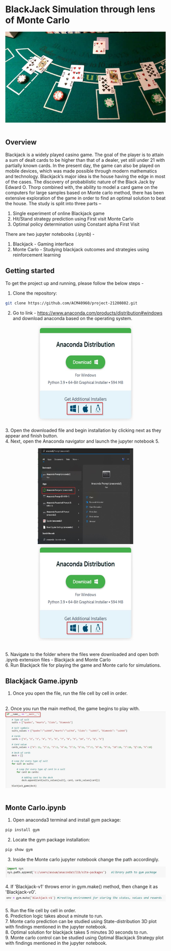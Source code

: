 # BlackJack Simulation through lens of Monte Carlo
<div align="center">
  <img src="images/how-do-you-play-blackjack.jpg">
 </div>
 <br>
 
## Overview

Blackjack is a widely played casino game. The goal of the player is to attain a sum of dealt cards to be higher than that of a dealer, yet still under 21 with partially known cards. In the present day, the game can also be played on mobile devices, which was made possible through modern mathematics and technology. Blackjack’s major idea is the house having the edge in most of the cases. The discovery of probabilistic nature of the Black Jack by Edward O. Thorp combined with, the ability to model a card game on the computers for large samples based on Monte carlo method, there has been extensive exploration of the game in order to find an optimal solution to beat the house. The study is split into three parts – 

1.	Single experiment of online Blackjack game
2.	Hit/Stand strategy prediction using First visit Monte Carlo
3.	Optimal policy determination using Constant alpha First Visit

There are two jupyter notebooks (.ipynb) - 

1. Blackjack - Gaming interface
2. Monte Carlo - Studying blackjack outcomes and strategies using reinforcement learning

## Getting started 

To get the project up and running, please follow the below steps - 

1. Clone the repository: 
```sh 
git clone https://github.com/ACM40960/project-21200802.git
  ```
2. Go to link - https://www.anaconda.com/products/distribution#windows and download anaconda based on the operating system. 
<div align="center">
  <img src="images/Anaconda.jpg" width="300" height="300">
 </div>
<br> 
3. Open the downloaded file and begin installation by clicking next as they appear and finish button.
<br> 
4. Next, open the Anaconda navigator and launch the jupyter notebook 
5. <div align="center">
  <p float="left">
  <img src="images/navigation.jpg" width="300" height="300">
  <img src="images/Anaconda.jpg" width="300" height="300">
  </p>
  </div>
  <br>
5. Navigate to the folder where the files were downloaded and open both .ipynb extension files - Blackjack and Monte Carlo 
<br>
6. Run Blackjack file for playing the game and Monte carlo for simulations. 

## Blackjack Game.ipynb
1. Once you open the file, run the file cell by cell in order.
<br>
2. Once you run the main method, the game begins to play with.
<div align="center">
  <img src="images/main.jpg">
 </div>
<br> 
 
## Monte Carlo.ipynb

1. Open anaconda3 terminal and install gym package: 
```sh 
pip install gym
  ```
2. Locate the gym package installation: 
```sh 
pip show gym
  ```
3. Inside the Monte carlo jupyter notebook change the path accordingly.
<div align="center">
  <img src="images/path.jpg">
 </div>
<br> 
4. If 'Blackjack-v1' throws error in gym.make() method, then change it as 'Blackjack-v0'.
<div align="center">
  <img src="images/gym.jpg">
 </div>
<br>
5. Run the file cell by cell in order. 
<br>
6. Prediction logic takes about a minute to run. 
<br>
7. Monte carlo prediction can be studied using State-distribution 3D plot with findings mentioned in the jupyter notebook.
<br> 
8. Optimal solution for blackjack takes 5 minutes 30 seconds to run. 
<br>
9. Monte carlo control can be studied using Optimal Blackjack Strategy plot with findings mentioned in the jupyter notebook. 
